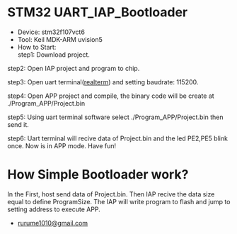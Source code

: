 STM32 UART_IAP_Bootloader
=========================

* Device: stm32f107vct6
* Tool:   Keil MDK-ARM uvision5
* How to Start:   
step1: Download project.

step2: Open IAP project and program to chip.

step3: Open uart terminal([realterm](http://sourceforge.net/projects/realterm/)) and setting baudrate: 115200.

step4: Open APP project and compile, the binary code will be create at ./Program_APP/Project.bin

step5: Using uart terminal software select ./Program_APP/Project.bin then send it.

step6: Uart terminal will recive data of Project.bin and the led PE2,PE5 blink once. Now is in APP mode. Have fun!
  
How Simple Bootloader work?
=========================
In the First, host send data of Project.bin. Then IAP recive the data size equal to define ProgramSize. The IAP will write program to flash and jump to setting address to execute APP.

* rurume1010@gmail.com
